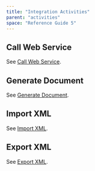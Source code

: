 ```yaml
---
title: "Integration Activities"
parent: "activities"
space: "Reference Guide 5"
---
```



## Call Web Service

See [Call Web Service](call-web-service).

## Generate Document

See [Generate Document](generate-document).

## Import XML

See [Import XML](import-xml).

## Export XML

See [Export XML](export-xml).
